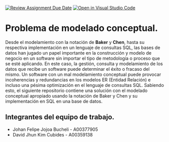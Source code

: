 [![Review Assignment Due Date](https://classroom.github.com/assets/deadline-readme-button-24ddc0f5d75046c5622901739e7c5dd533143b0c8e959d652212380cedb1ea36.svg)](https://classroom.github.com/a/Xf2EcXKu)
[![Open in Visual Studio Code](https://classroom.github.com/assets/open-in-vscode-718a45dd9cf7e7f842a935f5ebbe5719a5e09af4491e668f4dbf3b35d5cca122.svg)](https://classroom.github.com/online_ide?assignment_repo_id=10936482&assignment_repo_type=AssignmentRepo)

# Problema de modelado conceptual.

Desde el modelamiento con la notación de **Baker** y **Chen**, hasta su respectiva implementación en un lenguaje de consultas SQL, las bases de datos han jugado un papel importante en la construcción y modelo de negocio en un software sin importar el tipo de metodología o proceso que se esté aplicando. En este caso, la gestión, consulta y modelamiento de los datos que recibe un software puede determinar el éxito o fracaso del mismo. Un software con un mal modelamiento conceptual puede provocar incoherencias y redundancias en los modelos ER (Entidad Relación) e incluso una pésima optimización en el lenguaje de consultas SQL. Sabiendo esto, el siguiente repositorio contiene una solución con el modelado conceptual apropiado usando la notación de Baker y Chen y su implementación en SQL en una base de datos.

## Integrantes del equipo de trabajo.
- Johan Felipe Jojoa Bucheli - A00377905 
- David Jhun Kim Cubides - A00359138
